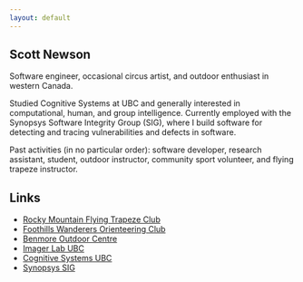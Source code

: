 ```yaml
---
layout: default
---
```


## Scott Newson
Software engineer, occasional circus artist, and outdoor enthusiast in western Canada.

Studied Cognitive Systems at UBC and generally interested in computational, human, and group intelligence. Currently employed with the Synopsys Software Integrity Group (SIG), where I build software for detecting and tracing vulnerabilities and defects in software.

Past activities (in no particular order): software developer, research assistant, student, outdoor instructor, community sport volunteer, and flying trapeze instructor.

## Links

* [Rocky Mountain Flying Trapeze Club](https://www.rockymountaintrapeze.ca/)
* [Foothills Wanderers Orienteering Club](https://orienteeringcalgary.ca/)
* [Benmore Outdoor Centre](https://www.experienceoutdoors.org.uk/outdoor-learning-scotland)
* [Imager Lab UBC](http://www.cs.ubc.ca/labs/imager/imager.php)
* [Cognitive Systems UBC](https://cogsys.ubc.ca/)
* [Synopsys SIG](https://www.synopsys.com/software-integrity.html)
